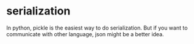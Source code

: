 # serialization

In python, pickle is the easiest way to do serialization.
But if you want to communicate with other language, json might be a better idea.
